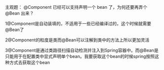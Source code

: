 主观题：
@Component 已经可以支持声明一个 bean 了，为何还要再弄个 @Bean 出来？

1@Component是自动装填的，不适用于一些已经编译过的，这个时候就需要@Bean了

2@Component的粒度是类而@Bean可以注解到类中的方法上所以更加灵活

3@Component是通过类路径扫描自动检测并注入到Spring容器中。而@Bean是只能用于在配置类中显式声明单个bean。我要获取这个bean的时候spring按照这种方式去获取这个bean

